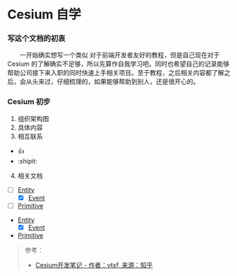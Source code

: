 # **Cesium 自学**

### 写这个文档的初衷
&emsp;&emsp;一开始确实想写一个类似 对于前端开发者友好的教程，但是自己现在对于 Cesium 的了解确实不足够，所以先算作自我学习吧。同时也希望自己的记录能够帮助公司接下来入职的同时快速上手相关项目。至于教程，之后相关内容都了解之后，会从头来过，仔细梳理的，如果能够帮助到别人，还是很开心的。
### Cesium 初步
1. 组织架构图
2. 具体内容
3. 相互联系
  - :+1:
  - :shipit:

4. 相关文档
  - [ ] [Entity](Cesium-Entity.md)
    - [x] [Event](Cesium-Event.md)
  - [ ] [Primitive](Cesium-Primitive.md)

<!-- Primitive -->

* [Entity](Cesium-Entity.md)
  * [x] [Event](Cesium-Event.md)
* [Primitive](Cesium-Primitive.md)

> 参考：
> - [Cesium开发笔记 - 作者：vtxf, 来源：知乎](https://zhuanlan.zhihu.com/p/80904975)